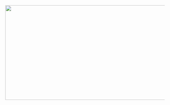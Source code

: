 ## 
<p align="center">
  <img width="7000" height="300" src="https://github.com/user-attachments/assets/db37d25c-2022-4f28-bd06-1972eec03cde">
</p>
